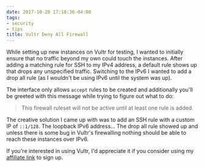```yaml
---
date: 2017-10-20 17:18:36-04:00
tags:
- security
- tips
title: Vultr Deny All Firewall
---
```


While setting up new instances on Vultr for testing, I wanted to initially
ensure that no traffic beyond my own could touch the instances. After adding a
matching rule for SSH to my IPv4 address, a default rule shows up that drops
any unspecified traffic. Switching to the IPv6 I wanted to add a drop all rule
(as I wouldn't be using IPv6 until the system was up).

The interface only allows `accept` rules to be created and additionally you'll
be greeted with this message while trying to figure out what to do:

> This firewall ruleset will not be active until at least one rule is added.

The creative solution I came up with was to add an SSH rule with a custom IP of
`::1/128`. The loopback IPv6 address... The drop all rule showed up and unless
there is some bug in Vultr's firewalling nothing should be able to reach these
instances over IPv6.

If you're interested in using Vultr, I'd appreciate it if you consider using my
[affiliate link][1] to sign up.

[1]: https://www.vultr.com/?ref=7199712
